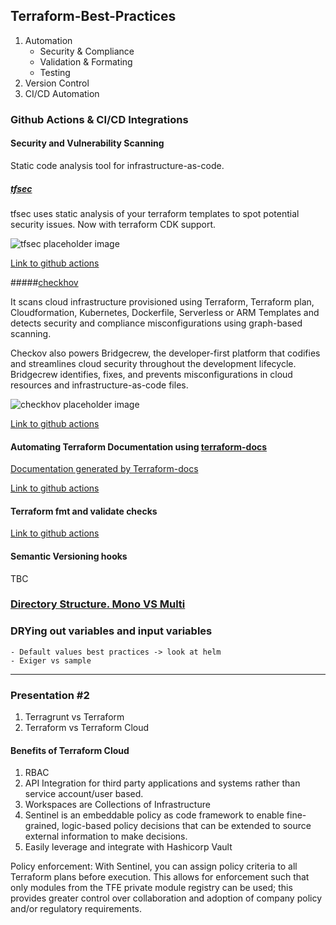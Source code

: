 ## Terraform-Best-Practices

1. Automation
	- Security & Compliance
	- Validation & Formating
	- Testing
2. Version Control
3. CI/CD Automation

### Github Actions & CI/CD Integrations

#### Security and Vulnerability Scanning

Static code analysis tool for infrastructure-as-code.

##### [tfsec](https://github.com/aquasecurity/tfsec-pr-commenter-action)

tfsec uses static analysis of your terraform templates to spot potential security issues. Now with terraform CDK support.

![tfsec placeholder image](./tfsec.png)

[Link to github actions](.github/workflows/tfsec.yml)

#####[checkhov](https://github.com/bridgecrewio/checkov-action)

It scans cloud infrastructure provisioned using Terraform, Terraform plan, Cloudformation, Kubernetes, Dockerfile, Serverless or ARM Templates and detects security and compliance misconfigurations using graph-based scanning.

Checkov also powers Bridgecrew, the developer-first platform that codifies and streamlines cloud security throughout the development lifecycle. Bridgecrew identifies, fixes, and prevents misconfigurations in cloud resources and infrastructure-as-code files.

![checkhov placeholder image](./checkov.png)

[Link to github actions](.github/workflows/checkov.yml)

#### Automating Terraform Documentation using [terraform-docs](https://github.com/terraform-docs/gh-actions)

[Documentation generated by Terraform-docs](./terraform/README.md)

[Link to github actions](.github/workflows/terraform-docs.yml)


#### Terraform fmt and validate checks

[Link to github actions](.github/workflows/terraform-fmt.yml)


#### Semantic Versioning hooks
TBC

### [Directory Structure. Mono VS Multi](https://www.hashicorp.com/blog/terraform-mono-repo-vs-multi-repo-the-great-debate)

### DRYing out variables and input variables
    - Default values best practices -> look at helm 
    - Exiger vs sample


--- 

### Presentation #2
1. Terragrunt vs Terraform
2. Terraform vs Terraform Cloud


#### Benefits of Terraform Cloud
1. RBAC 
2. API Integration for third party applications and systems rather than service account/user based.
3. Workspaces are Collections of Infrastructure
4. Sentinel is an embeddable policy as code framework to enable fine-grained, logic-based policy decisions that can be extended to source external information to make decisions.
5. Easily leverage and integrate with Hashicorp Vault


Policy enforcement: With Sentinel, you can assign policy criteria to all Terraform plans before execution. This allows for enforcement such that only modules from the TFE private module registry can be used; this provides greater control over collaboration and adoption of company policy and/or regulatory requirements.



